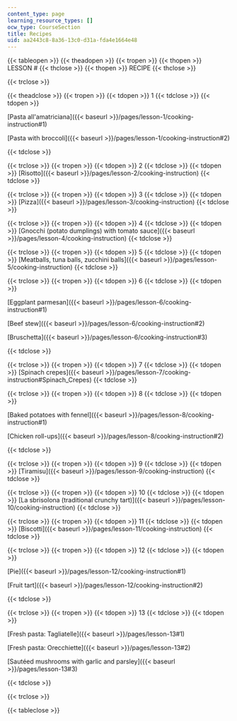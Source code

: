 ```yaml
---
content_type: page
learning_resource_types: []
ocw_type: CourseSection
title: Recipes
uid: aa2443c8-8a36-13c0-d31a-fda4e1664e48
---
```


{{< tableopen >}}
{{< theadopen >}}
{{< tropen >}}
{{< thopen >}}
LESSON #
{{< thclose >}}
{{< thopen >}}
RECIPE
{{< thclose >}}

{{< trclose >}}

{{< theadclose >}}
{{< tropen >}}
{{< tdopen >}}
1
{{< tdclose >}}
{{< tdopen >}}


[Pasta all'amatriciana]({{< baseurl >}}/pages/lesson-1/cooking-instruction#1)

[Pasta with broccoli]({{< baseurl >}}/pages/lesson-1/cooking-instruction#2)


{{< tdclose >}}

{{< trclose >}}
{{< tropen >}}
{{< tdopen >}}
2
{{< tdclose >}}
{{< tdopen >}}
[Risotto]({{< baseurl >}}/pages/lesson-2/cooking-instruction) 
{{< tdclose >}}

{{< trclose >}}
{{< tropen >}}
{{< tdopen >}}
3
{{< tdclose >}}
{{< tdopen >}}
[Pizza]({{< baseurl >}}/pages/lesson-3/cooking-instruction)
{{< tdclose >}}

{{< trclose >}}
{{< tropen >}}
{{< tdopen >}}
4
{{< tdclose >}}
{{< tdopen >}}
[Gnocchi (potato dumplings) with tomato sauce]({{< baseurl >}}/pages/lesson-4/cooking-instruction)
{{< tdclose >}}

{{< trclose >}}
{{< tropen >}}
{{< tdopen >}}
5
{{< tdclose >}}
{{< tdopen >}}
[Meatballs, tuna balls, zucchini balls]({{< baseurl >}}/pages/lesson-5/cooking-instruction)
{{< tdclose >}}

{{< trclose >}}
{{< tropen >}}
{{< tdopen >}}
6
{{< tdclose >}}
{{< tdopen >}}


[Eggplant parmesan]({{< baseurl >}}/pages/lesson-6/cooking-instruction#1)

[Beef stew]({{< baseurl >}}/pages/lesson-6/cooking-instruction#2)

[Bruschetta]({{< baseurl >}}/pages/lesson-6/cooking-instruction#3)


{{< tdclose >}}

{{< trclose >}}
{{< tropen >}}
{{< tdopen >}}
7
{{< tdclose >}}
{{< tdopen >}}
[Spinach crepes]({{< baseurl >}}/pages/lesson-7/cooking-instruction#Spinach_Crepes)
{{< tdclose >}}

{{< trclose >}}
{{< tropen >}}
{{< tdopen >}}
8
{{< tdclose >}}
{{< tdopen >}}


[Baked potatoes with fennel]({{< baseurl >}}/pages/lesson-8/cooking-instruction#1)

[Chicken roll-ups]({{< baseurl >}}/pages/lesson-8/cooking-instruction#2)


{{< tdclose >}}

{{< trclose >}}
{{< tropen >}}
{{< tdopen >}}
9
{{< tdclose >}}
{{< tdopen >}}
[Tiramisu]({{< baseurl >}}/pages/lesson-9/cooking-instruction)
{{< tdclose >}}

{{< trclose >}}
{{< tropen >}}
{{< tdopen >}}
10
{{< tdclose >}}
{{< tdopen >}}
[La sbrisolona (traditional crunchy tart)]({{< baseurl >}}/pages/lesson-10/cooking-instruction)
{{< tdclose >}}

{{< trclose >}}
{{< tropen >}}
{{< tdopen >}}
11
{{< tdclose >}}
{{< tdopen >}}
[Biscotti]({{< baseurl >}}/pages/lesson-11/cooking-instruction)
{{< tdclose >}}

{{< trclose >}}
{{< tropen >}}
{{< tdopen >}}
12
{{< tdclose >}}
{{< tdopen >}}


[Pie]({{< baseurl >}}/pages/lesson-12/cooking-instruction#1)

[Fruit tart]({{< baseurl >}}/pages/lesson-12/cooking-instruction#2)


{{< tdclose >}}

{{< trclose >}}
{{< tropen >}}
{{< tdopen >}}
13
{{< tdclose >}}
{{< tdopen >}}


[Fresh pasta: Tagliatelle]({{< baseurl >}}/pages/lesson-13#1)

[Fresh pasta: Orecchiette]({{< baseurl >}}/pages/lesson-13#2)

[Sautéed mushrooms with garlic and parsley]({{< baseurl >}}/pages/lesson-13#3)


{{< tdclose >}}

{{< trclose >}}

{{< tableclose >}}